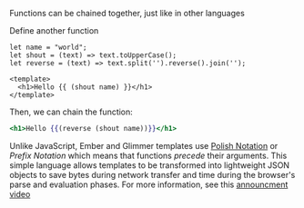 Functions can be chained together, just like in other languages

Define another function

```gjs
let name = "world";
let shout = (text) => text.toUpperCase();
let reverse = (text) => text.split('').reverse().join('');

<template>
  <h1>Hello {{ (shout name) }}</h1>
</template>
```

Then, we can chain the function:

```hbs
<h1>Hello {{(reverse (shout name))}}</h1>
```

Unlike JavaScript, Ember and Glimmer templates use [Polish Notation][polish] or
_Prefix Notation_ which means that functions _precede_ their arguments.
This simple language allows templates to be transformed into lightweight JSON
objects to save bytes during network transfer and time during the browser's
parse and evaluation phases. For more information, see this [announcment video][secrets]

[polish]: https://en.wikipedia.org/wiki/Polish_notation
[secrets]: https://www.youtube.com/watch?v=nXCSloXZ-wc
